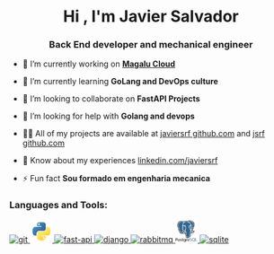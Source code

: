 <div>
   <h1 align="center">Hi , I'm Javier Salvador</h1>
   <h3 align="center">Back End developer and mechanical engineer</h3>


   - 🔭 I’m currently working on **[Magalu Cloud](https://www.linkedin.com/company/magalucloud/)**

   - 🌱 I’m currently learning **GoLang and DevOps culture**

   - 👯 I’m looking to collaborate on **FastAPI Projects**

   - 🤝 I’m looking for help with **Golang and devops**

   - 👨‍💻 All of my projects are available at [javiersrf github.com](https://www.github.com/javiersrf) and [jsrf github.com](https://www.github.com/admin-srf)

   - 📄 Know about my experiences [linkedin.com/javiersrf](https://linkedin.com/in/javiersrf)

   - ⚡ Fun fact **Sou formado em engenharia mecanica**


   <h3 align="left">Languages and Tools:</h3>
   <p align="left"> 
      <a href="https://git-scm.com/" target="_blank" rel="noreferrer"> <img src="https://www.vectorlogo.zone/logos/git-scm/git-scm-icon.svg" alt="git" width="40" height="40"/> </a>
      <a href="https://www.python.org" target="_blank" rel="noreferrer"> <img src="https://raw.githubusercontent.com/devicons/devicon/master/icons/python/python-original.svg" alt="python" width="40" height="40"/> </a>
      <a href="https://fastapi.tiangolo.com" target="_blank" rel="noreferrer"> <img src="https://icon.icepanel.io/Technology/svg/FastAPI.svg" alt="fast-api" width="40" height="40"/> </a>       
      <a href="https://www.djangoproject.com/" target="_blank" rel="noreferrer"> <img src="https://cdn.worldvectorlogo.com/logos/django.svg" alt="django" width="40" height="40"/> </a>
      <a href="https://www.rabbitmq.com/" target="_blank" rel="noreferrer"> <img src="https://static-00.iconduck.com/assets.00/rabbitmq-icon-1936x2048-zlik4nni.png" alt="rabbitmq" width="40" height="40"/> </a>  
      <a href="https://www.postgresql.org" target="_blank" rel="noreferrer"> <img src="https://raw.githubusercontent.com/devicons/devicon/master/icons/postgresql/postgresql-original-wordmark.svg" alt="postgresql" width="40" height="40"/> </a> 
      <a href="https://www.sqlite.org/" target="_blank" rel="noreferrer"> <img src="https://www.vectorlogo.zone/logos/sqlite/sqlite-icon.svg" alt="sqlite" width="40" height="40"/> </a> 
   </p>

</div>
